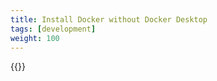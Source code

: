 ```yaml
---
title: Install Docker without Docker Desktop
tags: [development]
weight: 100
---
```



{{<children />}}
